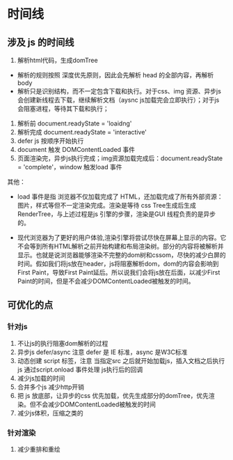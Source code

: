 # 时间线

## 涉及 js 的时间线
1. 解析html代码，生成domTree
  - 解析的规则按照 深度优先原则，因此会先解析 head 的全部内容，再解析body
  - 解析只是识别结构，而不一定包含下载和执行。对于css、img 资源、异步js会创建新线程去下载，继续解析文档（aysnc js加载完会立即执行）；对于js 会阻塞进程，等待其下载和执行；
  1. 解析前 document.readyState = 'loaidng'
  2. 解析完成 document.readyState = 'interactive'
  3. defer js 按顺序开始执行
3. document 触发 DOMContentLoaded 事件
4. 页面渲染完，异步js执行完成；img资源加载完成后：document.readyState = 'complete'，window 触发load 事件

其他：
- load 事件是指  浏览器不仅加载完成了 HTML，还加载完成了所有外部资源：图片，样式等但不一定渲染完成。渲染是等待 css Tree生成后生成RenderTree，与上述过程是js 引擎的步骤，渲染是GUI 线程负责的是异步的。

- 现代浏览器为了更好的用户体验,渲染引擎将尝试尽快在屏幕上显示的内容。它不会等到所有HTML解析之前开始构建和布局渲染树。部分的内容将被解析并显示。也就是说浏览器能够渲染不完整的dom树和cssom，尽快的减少白屏的时间。假如我们将js放在header，js将阻塞解析dom，dom的内容会影响到First Paint，导致First Paint延后。所以说我们会将js放在后面，以减少First Paint的时间，但是不会减少DOMContentLoaded被触发的时间。


## 可优化的点

### 针对js
1. 不让js的执行阻塞dom解析的过程
  1. 异步js defer/async 注意 defer 是 IE 标准，async 是W3C标准
  2. 动态创建 script 标签，注意 当指定src 之后就开始加载js，插入文档之后执行js 通过script.onload 事件处理 js执行后的回调
2. 减少js加载的时间
  1. 合并多个js 减少http开销
  2. 把 js 放底部，让异步的css 优先加载，优先生成部分的domTree，优先渲染。但不会减少DOMContentLoaded被触发的时间
  3. 减少js体积，压缩之类的


### 针对渲染
1. 减少重排和重绘
